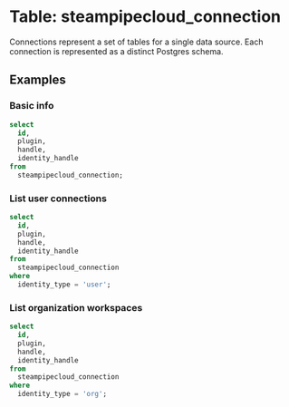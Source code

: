 # Table: steampipecloud_connection

Connections represent a set of tables for a single data source. Each connection is represented as a distinct Postgres schema.

## Examples

### Basic info

```sql
select
  id,
  plugin,
  handle,
  identity_handle
from
  steampipecloud_connection;
```

### List user connections

```sql
select
  id,
  plugin,
  handle,
  identity_handle
from
  steampipecloud_connection
where
  identity_type = 'user';
```

### List organization workspaces

```sql
select
  id,
  plugin,
  handle,
  identity_handle
from
  steampipecloud_connection
where
  identity_type = 'org';
```

